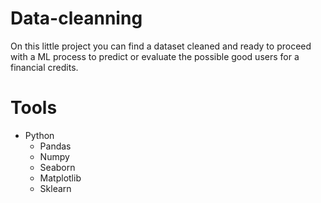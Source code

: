 # Data-cleanning
On this little project you can find a dataset cleaned and ready to proceed with a ML process to predict or evaluate the possible good users for a financial credits.

# Tools 
- Python
    - Pandas
    - Numpy
    - Seaborn
    - Matplotlib
    - Sklearn
